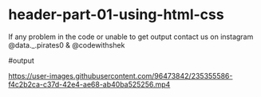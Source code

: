 # header-part-01-using-html-css

If any problem in the code or unable to get output contact us on instagram @data._.pirates0 & @codewithshek

#output

https://user-images.githubusercontent.com/96473842/235355586-f4c2b2ca-c37d-42e4-ae68-ab40ba525256.mp4

